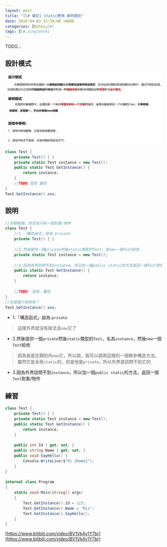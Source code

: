 ```yaml
---
layout: post
title: "[C# 筆記] static應用-單例類別"
date: 2010-04-03 23:59:00 +0800
categories: [Notes,C#]
tags: [C#,singleton]
---
```


TODO...
## 設計模式

![](/assets/img/post/singleton-1.png)

```c#
class Test {
    private Test() { }
    private static Test instance = new Test();
    public static Test GetInstance() {
        return instance;
    }
    //TODO:信息 屬性
}
Test.GetInstance().xxx;
```

## 說明

```c#
//非靜態類，但全局只有一個對象/物件
class Test {
    //1.「構造函式」設為 private
    private Test() { } 

    //2.然後提供一個private然後static類型的Test，並new一個Test給他
    private static Test instance = new Test(); 

    //3.因為外界訪問不到instance，所以加一個public static的方法返回一個Test對象/物件
    public static Test GetInstance() {
        return instance;
    }

    //TODO: 信息、屬性
}
//怎麼進行使用呢？
Test.GetInstance().xxx;
```

- 1.「構造函式」設為 `private`      
> 這樣外界就沒有辦法去`new`它了

- 2.然後提供一個`private`然後`static`類型的`Test`，名為`instance`，然後`new`一個`Test`給他      
> 因為我是在類別內`new`它，所以說，我可以調用這樣的一個無參構造方法。    
> 雖然它是全局`static`的，但是他是`private`，所以外界是訪問不到它的 

- 3.因為外界訪問不到`instance`，所以加一個`public static`的方法，返回一個`Test`對象/物件


## 練習

```c#
class Test {
    private Test() { }
    private static Test instance = new Test();
    public static Test GetInstance() {
        return instance;
    }

    public int Id { get; set; }
    public string Name { get; set; }
    public void SayHello() {
        Console.WriteLine($"Hi {Name}");
    }
}

internal class Program
{
    static void Main(string[] args)
    {
        Test.GetInstance().Id = 123;
        Test.GetInstance().Name = "Rii";
        Test.GetInstance().SayHello();
    }
}
```

[https://www.bilibili.com/video/BV1Vk4y1Y7br](https://www.bilibili.com/video/BV1Vk4y1Y7br)